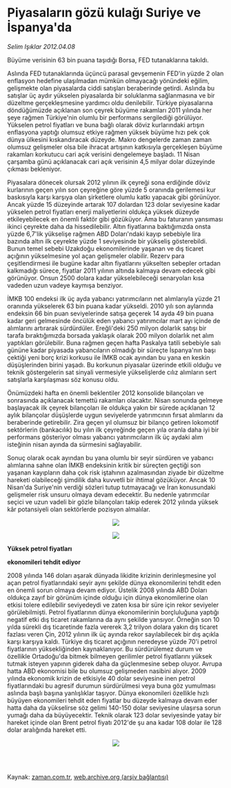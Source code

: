 # Piyasaların gözü kulağı Suriye ve İspanya'da

*Selim Işıklar 2012.04.08*

<td class="columnist-detail">
<p>Büyüme verisinin 63 bin puana taşıdığı Borsa, FED tutanaklarına takıldı.</p>
<p>
<div id="haberMetinDiv">
<p>Aslında FED tutanaklarında üçüncü parasal gevşemenin FED'in yüzde 2 olan enflasyon hedefine ulaşılmadan mümkün olmayacağı yönündeki eğilim, gelişmekte olan piyasalarda ciddi satışları beraberinde getirdi. Aslında bu satışlar üç aydır yükselen piyasalarda bir soluklanma sağlanmasına ve bir düzeltme gerçekleşmesine yardımcı oldu denilebilir. Türkiye piyasalarına döndüğümüzde açıklanan son çeyrek büyüme rakamları 2011 yılında her şeye rağmen Türkiye'nin olumlu bir performans sergilediği görülüyor. Yükselen petrol fiyatları ve buna bağlı olarak döviz kurlarındaki artışın enflasyona yaptığı olumsuz etkiye rağmen yüksek büyüme hızı pek çok dünya ülkesini kıskandıracak düzeyde. Makro dengelerde zaman zaman olumsuz gelişmeler olsa bile ihracat artışının katkısıyla gerçekleşen büyüme rakamları korkutucu cari açık verisini dengelemeye başladı. 11 Nisan çarşamba günü açıklanacak cari açık verisinin 4,5 milyar dolar düzeyinde çıkması bekleniyor.
<p> Piyasalara dönecek olursak 2012 yılının ilk çeyreği sona erdiğinde döviz kurlarının geçen yılın son çeyreğine göre yüzde 5 oranında gerilemesi kur baskısıyla karşı karşıya olan şirketlere olumlu katkı yapacak gibi görünüyor. Ancak yüzde 15 düzeyinde artarak 107 dolardan 123 dolar seviyesine kadar yükselen petrol fiyatları enerji maliyetlerini oldukça yüksek düzeyde etkileyebilecek en önemli faktör gibi gözüküyor. Ama bu faturanın yansıması ikinci çeyrekte daha da hissedilebilir. Altın fiyatlarına baktığımızda onsta yüzde 6,7'lik yükselişe rağmen ABD Doları'ndaki kayıp sebebiyle lira bazında altın ilk çeyrekte yüzde 1 seviyesinde bir yükseliş gösterebildi. Bunun temel sebebi Uzakdoğu ekonomilerinde yaşanan ve dış ticaret açığının yükselmesine yol açan gelişmeler olabilir. Rezerv para çeşitlendirmesi ile bugüne kadar altın fiyatlarını yükselten sebepler ortadan kalkmadığı sürece, fiyatlar 2011 yılının altında kalmaya devam edecek gibi görünüyor. Onsun 2500 dolara kadar yükselebileceği senaryoları kısa vadeden uzun vadeye kaymışa benziyor.
<p> İMKB 100 endeksi ilk üç ayda yabancı yatırımcıların net alımlarıyla yüzde 21 oranında yükselerek 63 bin puana kadar yükseldi. 2010 yılı son aylarında endeksin 66 bin puan seviyelerinde satışa geçerek 14 ayda 49 bin puana kadar geri gelmesinde öncülük eden yabancı yatırımcılar mart ayı içinde de alımlarını artırarak sürdürdüler. Ereğli'deki 250 milyon dolarlık satışı bir tarafa bıraktığımızda borsada yaklaşık olarak 200 milyon dolarlık net alım yaptıkları görülebilir. Buna rağmen geçen hafta Paskalya tatili sebebiyle salı gününe kadar piyasada yabancıların olmadığı bir süreçte İspanya'nın başı çektiği yeni borç krizi korkusu ile İMKB ocak ayından bu yana en keskin düşüşlerinden birini yaşadı. Bu korkunun piyasalar üzerinde etkili olduğu ve teknik göstergelerin sat sinyali vermesiyle yükselişlerde cılız alımların sert satışlarla karşılaşması söz konusu oldu.
<p> Önümüzdeki hafta en önemli beklentiler 2012 konsolide bilançoları ve sonrasında açıklanacak temettü rakamları olacaktır. Nisan sonunda gelmeye başlayacak ilk çeyrek bilançoları ile oldukça yakın bir sürede açıklanan 12 aylık bilançolar düşüşlerde uygun seviyelerde yatırımcının fırsat alımlarını da beraberinde getirebilir. Zira geçen yıl olumsuz bir bilanço getiren lokomotif sektörlerin (bankacılık) bu yılın ilk çeyreğinde geçen yıla oranla daha iyi bir performans gösteriyor olması yabancı yatırımcıların ilk üç aydaki alım isteğinin nisan ayında da sürmesini sağlayabilir.
<p> Sonuç olarak ocak ayından bu yana olumlu bir seyir sürdüren ve yabancı alımlarına sahne olan İMKB endeksinin kritik bir süreçten geçtiği son yaşanan kayıpların daha çok risk iştahının azalmasından ziyade bir düzeltme hareketi olabileceği şimdilik daha kuvvetli bir ihtimal gözüküyor. Ancak 10 Nisan'da Suriye'nin verdiği sözleri tutup tutmayacağı ve İran konusundaki gelişmeler risk unsuru olmaya devam edecektir. Bu nedenle yatırımcılar seçici ve uzun vadeli bir gözle bilançoları takip ederek 2012 yılında yüksek kâr potansiyeli olan sektörlerde pozisyon almalılar.
<p><p align="center"><img border="0" src="http://web.archive.org/web/20120409154622im_/http://medya.zaman.com.tr/2012/04/08/tablo4.jpg"/><p align="center"><img border="0" src="http://web.archive.org/web/20120409154622im_/http://medya.zaman.com.tr/2012/04/08/tablo3.jpg"/>
<p><b>Yüksek petrol fiyatları 
<p>ekonomileri tehdit ediyor</p></b>
<p>2008 yılında 146 doları aşarak dünyada likidite krizinin derinleşmesine yol açan petrol fiyatlarındaki seyir aynı şekilde dünya ekonomilerini tehdit eden en önemli sorun olmaya devam ediyor. Üstelik 2008 yılında ABD Doları oldukça zayıf bir görünüm içinde olduğu için dünya ekonomilerine olan etkisi tolere edilebilir seviyedeydi ve zaten kısa bir süre için rekor seviyeler görülebilmişti. Petrol fiyatlarının dünya ekonomilerinin borçluluğuna yaptığı negatif etki dış ticaret rakamlarına da aynı şekilde yansıyor. Örneğin son 10 yılda sürekli dış ticaretinde fazla vererek 3,2 trilyon dolara yakın dış ticaret fazlası veren Çin, 2012 yılının ilk üç ayında rekor sayılabilecek bir dış açıkla karşı karşıya kaldı. Türkiye dış ticaret açığının neredeyse yüzde 70'i petrol fiyatlarının yüksekliğinden kaynaklanıyor. Bu sürdürülemez durum ve özellikle Ortadoğu'da bitmek bilmeyen gerilimler petrol fiyatlarını yüksek tutmak isteyen yapının giderek daha da güçlenmesine sebep oluyor. Avrupa hatta ABD ekonomisi bile bu olumsuz gelişmeden nasibini alıyor. 2009 yılında ekonomik krizin de etkisiyle 40 dolar seviyesine inen petrol fiyatlarındaki bu agresif durumun sürdürülmesi veya buna göz yumulması aslında başlı başına yanlışlıklar taşıyor. Dünya ekonomileri özellikle hızlı büyüyen ekonomileri tehdit eden fiyatlar bu düzeyde kalmaya devam eder hatta daha da yükselirse söz gelimi 140-150 dolar seviyesine ulaşırsa sorun yumağı daha da büyüyecektir. Teknik olarak 123 dolar seviyesinde yatay bir hareket içinde olan Brent petrol fiyatı 2012'de şu ana kadar 108 dolar ile 128 dolar aralığında hareket etti. 
<p>
<p><p align="center"><img border="0" src="http://web.archive.org/web/20120409154622im_/http://medya.zaman.com.tr/2012/04/08/tablo2.jpg"/>
</p></p></p></p></p></p></p></p></p></p></p></p></p></div>
</p>


<p><br>
		 </br></p></td>

Kaynak: [zaman.com.tr](http://zaman.com.tr/yazar.do?yazino=1270284), [web.archive.org (arşiv bağlantısı)](http://web.archive.org/web/20120409154622/http://zaman.com.tr:80/yazar.do?yazino=1270284)
